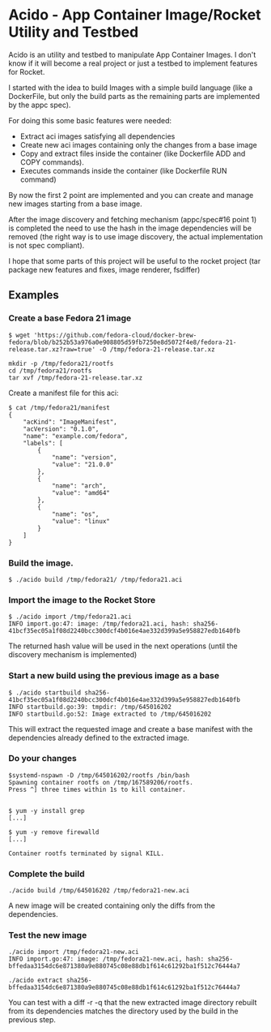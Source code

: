# Acido - App Container Image/Rocket Utility and Testbed


Acido is an utility and testbed to manipulate App Container Images.
I don't know if it will become a real project or just a testbed to implement features for Rocket.

I started with the idea to build Images with a simple build language (like a DockerFile, but only the build parts as the remaining parts are implemented by the appc spec).

For doing this some basic features were needed:
* Extract aci images satisfying all dependencies
* Create new aci images containing only the changes from a base image
* Copy and extract files inside the container (like Dockerfile ADD and COPY commands).
* Executes commands inside the container (like Dockerfile RUN command)

By now the first 2 point are implemented and you can create and manage new images starting from a base image.

After the image discovery and fetching mechanism (appc/spec#16 point 1) is completed the need to use the hash in the image dependencies will be removed (the right way is to use image discovery, the actual implementation is not spec compliant).

I hope that some parts of this project will be useful to the rocket project (tar package new features and fixes, image renderer, fsdiffer)


## Examples

### Create a base Fedora 21 image

```
$ wget 'https://github.com/fedora-cloud/docker-brew-fedora/blob/b252b53a976a0e908805d59fb7250e8d5072f4e8/fedora-21-release.tar.xz?raw=true' -O /tmp/fedora-21-release.tar.xz

mkdir -p /tmp/fedora21/rootfs
cd /tmp/fedora21/rootfs
tar xvf /tmp/fedora-21-release.tar.xz

```

Create a manifest file for this aci:
```
$ cat /tmp/fedora21/manifest
{
    "acKind": "ImageManifest",
    "acVersion": "0.1.0",
    "name": "example.com/fedora",
    "labels": [
        {
            "name": "version",
            "value": "21.0.0"
        },
        {
            "name": "arch",
            "value": "amd64"
        },
        {
            "name": "os",
            "value": "linux"
        }
    ]
}
```

### Build the image.

```
$ ./acido build /tmp/fedora21/ /tmp/fedora21.aci
```

### Import the image to the Rocket Store
```
$ ./acido import /tmp/fedora21.aci
INFO import.go:47: image: /tmp/fedora21.aci, hash: sha256-41bcf35ec05a1f08d2240bcc300dcf4b016e4ae332d399a5e958827edb1640fb
```

The returned hash value will be used in the next operations (until the discovery mechanism is implemented)

### Start a new build using the previous image as a base
```
$ ./acido startbuild sha256-41bcf35ec05a1f08d2240bcc300dcf4b016e4ae332d399a5e958827edb1640fb
INFO startbuild.go:39: tmpdir: /tmp/645016202
INFO startbuild.go:52: Image extracted to /tmp/645016202
```

This will extract the requested image and create a base manifest with the dependencies already defined to the extracted image.


### Do your changes
```
$systemd-nspawn -D /tmp/645016202/rootfs /bin/bash 
Spawning container rootfs on /tmp/167589206/rootfs.
Press ^] three times within 1s to kill container.


$ yum -y install grep
[...]

$ yum -y remove firewalld
[...]

Container rootfs terminated by signal KILL.
```

### Complete the build
```
./acido build /tmp/645016202 /tmp/fedora21-new.aci 
```

A new image will be created containing only the diffs from the dependencies.


### Test the new image

```
./acido import /tmp/fedora21-new.aci 
INFO import.go:47: image: /tmp/fedora21-new.aci, hash: sha256-bffedaa3154dc6e871380a9e880745c08e88db1f614c61292ba1f512c76444a7
```

```
./acido extract sha256-bffedaa3154dc6e871380a9e880745c08e88db1f614c61292ba1f512c76444a7
```

You can test with a diff -r -q that the new extracted image directory rebuilt from its dependencies matches the directory used by the build in the previous step.
